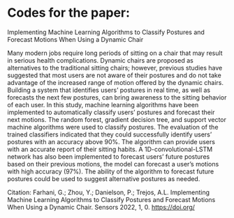 # Codes for the paper: 

Implementing Machine Learning Algorithms to Classify Postures and Forecast Motions When Using a Dynamic Chair

Many modern jobs require long periods of sitting on a chair that may result in serious
health complications. Dynamic chairs are proposed as alternatives to the traditional sitting chairs;
however, previous studies have suggested that most users are not aware of their postures and do
not take advantage of the increased range of motion offered by the dynamic chairs. Building a
system that identifies users’ postures in real time, as well as forecasts the next few postures, can
bring awareness to the sitting behavior of each user. In this study, machine learning algorithms have
been implemented to automatically classify users’ postures and forecast their next motions. The
random forest, gradient decision tree, and support vector machine algorithms were used to classify
postures. The evaluation of the trained classifiers indicated that they could successfully identify users’
postures with an accuracy above 90%. The algorithm can provide users with an accurate report of
their sitting habits. A 1D-convolutional-LSTM network has also been implemented to forecast users’
future postures based on their previous motions, the model can forecast a user’s motions with high
accuracy (97%). The ability of the algorithm to forecast future postures could be used to suggest
alternative postures as needed.


Citation: Farhani, G.; Zhou, Y.;
Danielson, P.; Trejos, A.L.
Implementing Machine Learning
Algorithms to Classify Postures and
Forecast Motions When Using a
Dynamic Chair. Sensors 2022, 1, 0.
https://doi.org/
